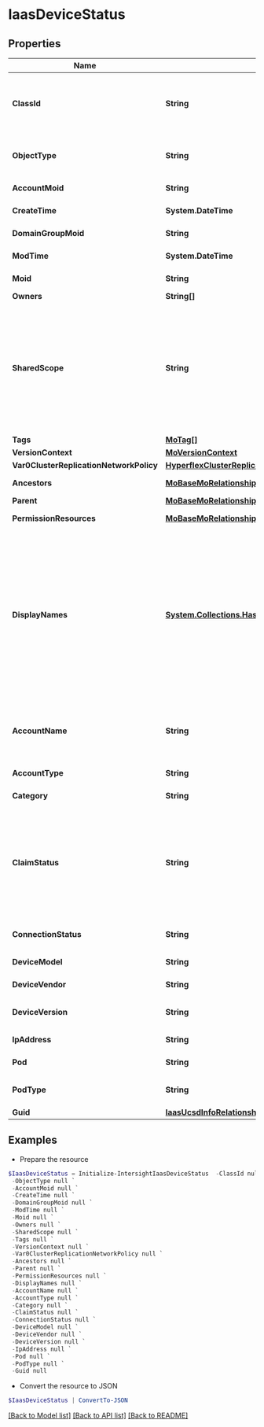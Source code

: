 # IaasDeviceStatus
## Properties

Name | Type | Description | Notes
------------ | ------------- | ------------- | -------------
**ClassId** | **String** | The fully-qualified name of the instantiated, concrete type. This property is used as a discriminator to identify the type of the payload when marshaling and unmarshaling data. | [default to "iaas.DeviceStatus"]
**ObjectType** | **String** | The fully-qualified name of the instantiated, concrete type. The value should be the same as the &#39;ClassId&#39; property. | [default to "iaas.DeviceStatus"]
**AccountMoid** | **String** | The Account ID for this managed object. | [optional] [readonly] 
**CreateTime** | **System.DateTime** | The time when this managed object was created. | [optional] [readonly] 
**DomainGroupMoid** | **String** | The DomainGroup ID for this managed object. | [optional] [readonly] 
**ModTime** | **System.DateTime** | The time when this managed object was last modified. | [optional] [readonly] 
**Moid** | **String** | The unique identifier of this Managed Object instance. | [optional] 
**Owners** | **String[]** |  | [optional] 
**SharedScope** | **String** | Intersight provides pre-built workflows, tasks and policies to end users through global catalogs. Objects that are made available through global catalogs are said to have a &#39;shared&#39; ownership. Shared objects are either made globally available to all end users or restricted to end users based on their license entitlement. Users can use this property to differentiate the scope (global or a specific license tier) to which a shared MO belongs. | [optional] [readonly] 
**Tags** | [**MoTag[]**](MoTag.md) |  | [optional] 
**VersionContext** | [**MoVersionContext**](MoVersionContext.md) |  | [optional] 
**Var0ClusterReplicationNetworkPolicy** | [**HyperflexClusterReplicationNetworkPolicyRelationship**](HyperflexClusterReplicationNetworkPolicyRelationship.md) |  | [optional] 
**Ancestors** | [**MoBaseMoRelationship[]**](MoBaseMoRelationship.md) | An array of relationships to moBaseMo resources. | [optional] [readonly] 
**Parent** | [**MoBaseMoRelationship**](MoBaseMoRelationship.md) |  | [optional] 
**PermissionResources** | [**MoBaseMoRelationship[]**](MoBaseMoRelationship.md) | An array of relationships to moBaseMo resources. | [optional] [readonly] 
**DisplayNames** | [**System.Collections.Hashtable**](Array.md) | A set of display names for the MO resource. These names are calculated based on other properties of the MO and potentially properties of Ancestor MOs. Displaynames are intended as a way to provide a normalized user appropriate name for an MO, especially for MOs which do not have a &#39;Name&#39; property, which is the case for much of the inventory discovered from managed targets. There are a limited number of keys, currently &#39;short&#39; and &#39;hierarchical&#39;. The value is an array and clients should use the first element of the array. | [optional] [readonly] 
**AccountName** | **String** | The UCSD infra account name. Account Name is created when UCSD admin adds any new infra account (Physical/Virtual/Compute/Network) to be managed by UCSD. | [optional] [readonly] 
**AccountType** | **String** | The UCSD Infra Account type. | [optional] [readonly] 
**Category** | **String** | The UCSD Infra Account category. | [optional] [readonly] 
**ClaimStatus** | **String** | Describes if the device is claimed in Intersight or not. * &#x60;Unknown&#x60; - If UCS Director managed account claim status information is unknown. * &#x60;Yes&#x60; - If UCS Director managed account is claimed in Intersight. * &#x60;No&#x60; - If UCS Director managed account is not claimed in Intersight. * &#x60;Not Applicable&#x60; - If UCS Director managed account is not capable of providing claim status information. | [optional] [readonly] [default to "Unknown"]
**ConnectionStatus** | **String** | Describes about the connection status between the UCSD and the actual end device. | [optional] [readonly] 
**DeviceModel** | **String** | Describes about the device model. | [optional] [readonly] 
**DeviceVendor** | **String** | Describes about the device vendor/manufacturer of the device. | [optional] [readonly] 
**DeviceVersion** | **String** | Describes about the current firmware version running on the device. | [optional] [readonly] 
**IpAddress** | **String** | The IPAddress of the device. | [optional] [readonly] 
**Pod** | **String** | Describes about the pod to which this device belongs to in UCSD. | [optional] [readonly] 
**PodType** | **String** | Describes about the podType of Pod to which this device belongs to in UCSD. | [optional] [readonly] 
**Guid** | [**IaasUcsdInfoRelationship**](IaasUcsdInfoRelationship.md) |  | [optional] 

## Examples

- Prepare the resource
```powershell
$IaasDeviceStatus = Initialize-IntersightIaasDeviceStatus  -ClassId null `
 -ObjectType null `
 -AccountMoid null `
 -CreateTime null `
 -DomainGroupMoid null `
 -ModTime null `
 -Moid null `
 -Owners null `
 -SharedScope null `
 -Tags null `
 -VersionContext null `
 -Var0ClusterReplicationNetworkPolicy null `
 -Ancestors null `
 -Parent null `
 -PermissionResources null `
 -DisplayNames null `
 -AccountName null `
 -AccountType null `
 -Category null `
 -ClaimStatus null `
 -ConnectionStatus null `
 -DeviceModel null `
 -DeviceVendor null `
 -DeviceVersion null `
 -IpAddress null `
 -Pod null `
 -PodType null `
 -Guid null
```

- Convert the resource to JSON
```powershell
$IaasDeviceStatus | ConvertTo-JSON
```

[[Back to Model list]](../README.md#documentation-for-models) [[Back to API list]](../README.md#documentation-for-api-endpoints) [[Back to README]](../README.md)

